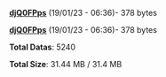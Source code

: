 [**djQ0FPps**](/data/djQ0FPps.txt) (19/01/23 - 06:36)- 378 bytes

[**djQ0FPps**](/data/djQ0FPps.txt) (19/01/23 - 06:36)- 378 bytes

**Total Datas**: 5240

**Total Size**: 31.44 MB / 31.4 MB